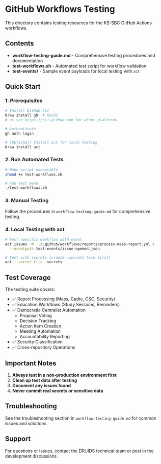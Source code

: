 # GitHub Workflows Testing

This directory contains testing resources for the KS-SBC GitHub Actions workflows.

## Contents

- **workflow-testing-guide.md** - Comprehensive testing procedures and documentation
- **test-workflows.sh** - Automated test script for workflow validation
- **test-events/** - Sample event payloads for local testing with `act`

## Quick Start

### 1. Prerequisites

```bash
# Install GitHub CLI
brew install gh  # macOS
# or see https://cli.github.com for other platforms

# Authenticate
gh auth login

# (Optional) Install act for local testing
brew install act
```

### 2. Run Automated Tests

```bash
# Make script executable
chmod +x test-workflows.sh

# Run test menu
./test-workflows.sh
```

### 3. Manual Testing

Follow the procedures in `workflow-testing-guide.md` for comprehensive testing.

### 4. Local Testing with act

```bash
# Test specific workflow with event
act issues -W ../.github/workflows/reports/process-mass-report.yml \
  --eventpath test-events/issue-opened.json

# Test with secrets (create .secrets file first)
act --secret-file .secrets
```

## Test Coverage

The testing suite covers:

- ✅ Report Processing (Mass, Cadre, CSC, Security)
- ✅ Education Workflows (Study Sessions, Reminders)
- ✅ Democratic Centralist Automation
  - Proposal Voting
  - Decision Tracking
  - Action Item Creation
  - Meeting Automation
  - Accountability Reporting
- ✅ Security Classification
- ✅ Cross-repository Operations

## Important Notes

1. **Always test in a non-production environment first**
2. **Clean up test data after testing**
3. **Document any issues found**
4. **Never commit real secrets or sensitive data**

## Troubleshooting

See the troubleshooting section in `workflow-testing-guide.md` for common issues and solutions.

## Support

For questions or issues, contact the DRUIDS technical team or post in the development discussions.
